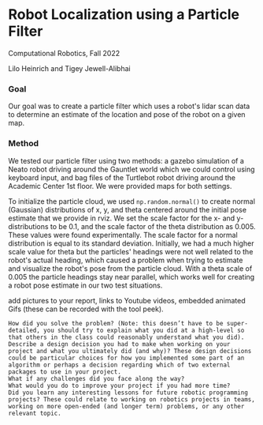 # Robot Localization using a Particle Filter
Computational Robotics, Fall 2022 

Lilo Heinrich and Tigey Jewell-Alibhai

### Goal
Our goal was to create a particle filter which uses a robot's lidar scan data to determine an estimate of the location and pose of the robot on a given map. 

### Method 
We tested our particle filter using two methods: a gazebo simulation of a Neato robot driving around the Gauntlet world which we could control using keyboard input, and bag files of the Turtlebot robot driving around the Academic Center 1st floor. We were provided maps for both settings.

To initialize the particle cloud, we used `np.random.normal()` to create normal (Gaussian) distributions of x, y, and theta centered around the initial pose estimate that we provide in rviz. We set the scale factor for the x- and y- distributions to be 0.1, and the scale factor of the theta distribution as 0.005. These values were found experimentally. The scale factor for a normal distribution is equal to its standard deviation. Initially, we had a much higher scale value for theta but the particles' headings were not well related to the robot's actual heading, which caused a problem when trying to estimate and visualize the robot's pose from the particle cloud. With a theta scale of 0.005 the particle headings stay near parallel, which works well for creating a robot pose estimate in our two test situations.





add pictures to your report, links to Youtube videos, embedded animated Gifs (these can be recorded with the tool peek).

    How did you solve the problem? (Note: this doesn’t have to be super-detailed, you should try to explain what you did at a high-level so that others in the class could reasonably understand what you did).
    Describe a design decision you had to make when working on your project and what you ultimately did (and why)? These design decisions could be particular choices for how you implemented some part of an algorithm or perhaps a decision regarding which of two external packages to use in your project.
    What if any challenges did you face along the way?
    What would you do to improve your project if you had more time?
    Did you learn any interesting lessons for future robotic programming projects? These could relate to working on robotics projects in teams, working on more open-ended (and longer term) problems, or any other relevant topic.
   
